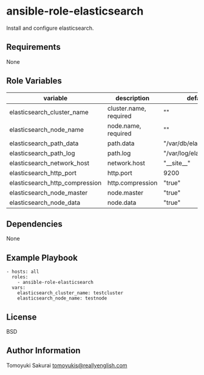 ansible-role-elasticsearch
=============

Install and configure elasticsearch.

Requirements
------------

None

Role Variables
--------------

| variable | description | default |
|----------|-------------|---------|
| elasticsearch\_cluster\_name | cluster.name, required | "" |
| elasticsearch\_node\_name | node.name, required | "" |
| elasticsearch\_path\_data | path.data | "/var/db/elasticsearch" |
| elasticsearch\_path\_log | path.log | "/var/log/elasticsearch" |
| elasticsearch\_network\_host | network.host | "\_\_site\_\_" |
| elasticsearch\_http\_port | http.port | 9200 |
| elasticsearch\_http\_compression | http.compression | "true" |
| elasticsearch\_node\_master | node.master | "true" |
| elasticsearch\_node\_data | node.data | "true" |

Dependencies
------------

None

Example Playbook
----------------

    - hosts: all
      roles:
        - ansible-role-elasticsearch
      vars:
        elasticsearch_cluster_name: testcluster
        elasticsearch_node_name: testnode

License
-------

BSD

Author Information
------------------

Tomoyuki Sakurai <tomoyukis@reallyenglish.com>
